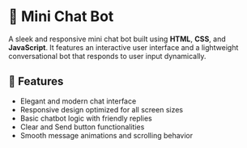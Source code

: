 # 🤖 Mini Chat Bot

A sleek and responsive mini chat bot built using **HTML**, **CSS**, and **JavaScript**. It features an interactive user interface and a lightweight conversational bot that responds to user input dynamically.

## 🌟 Features

- Elegant and modern chat interface
- Responsive design optimized for all screen sizes
- Basic chatbot logic with friendly replies
- Clear and Send button functionalities
- Smooth message animations and scrolling behavior


